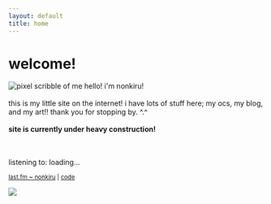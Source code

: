 ```yaml
---
layout: default
title: home
---
```

<div class="hometop">
    <h1>welcome!</h1>
    <img src="../assets/images/me.gif" alt="pixel scribble of me">
    hello! i'm nonkiru!
    <br><br>this is my little site on the internet! i have lots of stuff here; my ocs, my blog, and my art!! thank you for stopping by. ^.^
    <br><br><b>site is currently under heavy construction!</b>
</div>

<div class="homebottom">
<br><br>
<p>listening to: <span id="song">loading...</span></p>
<p><small><a href="https://www.last.fm/user/nonkiru" target="_blank">last.fm ~ nonkiru</a> | <a href="https://github.com/biancarosa/blog/blob/main/layouts/partials/extended_header.html">code</a></small>

<div class="non" id="draggable"><img src="../assets/images/me_3d.gif"></div>

<script type="text/javascript">
    let user = 'nonkiru';
    let url = 'https://lastfm-last-played.biancarosa.com.br/' + user + '/latest-song';
    let song = document.querySelector('#song');
    fetch(url)
        .then(function (response) {
            return response.json()
        }).then(function (json) {
            song.innerHTML = json['track']['name'] + ' - ' + json['track']['artist']['#text'];
        });
</script>